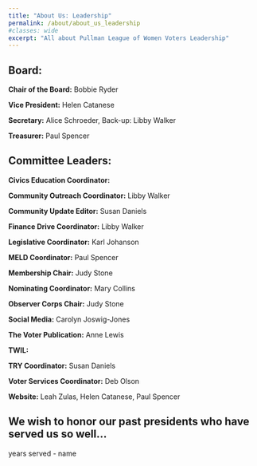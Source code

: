 ```yaml
---
title: "About Us: Leadership"
permalink: /about/about_us_leadership
#classes: wide
excerpt: "All about Pullman League of Women Voters Leadership"
---
```


## Board:

**Chair of the Board:**  Bobbie Ryder

**Vice President:**  Helen Catanese

**Secretary:**  Alice Schroeder, Back-up: Libby Walker

**Treasurer:**  Paul Spencer

## Committee Leaders:

**Civics Education Coordinator:**

**Community Outreach Coordinator:**  Libby Walker

**Community Update Editor:**  Susan Daniels

**Finance Drive Coordinator:** Libby Walker

**Legislative Coordinator:**  Karl Johanson

**MELD Coordinator:**  Paul Spencer

**Membership Chair:**  Judy Stone

**Nominating Coordinator:** Mary Collins

**Observer Corps Chair:**  Judy Stone

**Social Media:**  Carolyn Joswig-Jones

**The Voter Publication:**  Anne Lewis

**TWIL:**

**TRY Coordinator:**  Susan Daniels

**Voter Services Coordinator:**  Deb Olson

**Website:**  Leah Zulas, Helen Catanese, Paul Spencer






## **We wish to honor our past presidents who have served us so well...**
years served - name
